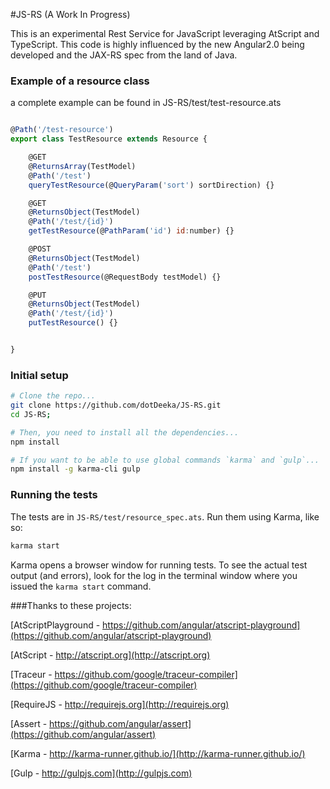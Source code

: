 #JS-RS (A Work In Progress)

This is an experimental Rest Service for JavaScript leveraging AtScript and TypeScript. This code is highly influenced by
the new Angular2.0 being developed and the JAX-RS spec from the land of Java.

### Example of a resource class
a complete example can be found in JS-RS/test/test-resource.ats

```javascript

@Path('/test-resource')
export class TestResource extends Resource {

    @GET
    @ReturnsArray(TestModel)
    @Path('/test')
    queryTestResource(@QueryParam('sort') sortDirection) {}

    @GET
    @ReturnsObject(TestModel)
    @Path('/test/{id}')
    getTestResource(@PathParam('id') id:number) {}

    @POST
    @ReturnsObject(TestModel)
    @Path('/test')
    postTestResource(@RequestBody testModel) {}

    @PUT
    @ReturnsObject(TestModel)
    @Path('/test/{id}')
    putTestResource() {}


}
```

### Initial setup
```bash
# Clone the repo...
git clone https://github.com/dotDeeka/JS-RS.git
cd JS-RS;

# Then, you need to install all the dependencies...
npm install

# If you want to be able to use global commands `karma` and `gulp`...
npm install -g karma-cli gulp
```

### Running the tests
The tests are in `JS-RS/test/resource_spec.ats`. Run them using Karma, like so:
```bash
karma start
```
Karma opens a browser window for running tests. To see the actual test output (and errors), look for the log in the terminal window where you issued the `karma start` command.

###Thanks to these projects:

[AtScriptPlayground - https://github.com/angular/atscript-playground](https://github.com/angular/atscript-playground)

[AtScript - http://atscript.org](http://atscript.org)

[Traceur - https://github.com/google/traceur-compiler](https://github.com/google/traceur-compiler)

[RequireJS - http://requirejs.org](http://requirejs.org)

[Assert - https://github.com/angular/assert](https://github.com/angular/assert)

[Karma - http://karma-runner.github.io/](http://karma-runner.github.io/)

[Gulp - http://gulpjs.com](http://gulpjs.com)
